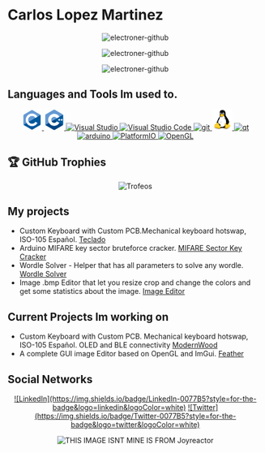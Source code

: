 # Carlos Lopez Martinez
<p align="center"> 
  <img src="http://github-readme-streak-stats.herokuapp.com?user=Electroner&theme=tokyonight&date_format=M%20j%5B%2C%20Y%5D" alt="electroner-github" />
</p>
<p align="center"> 
  <img src="https://github-readme-stats.vercel.app/api?username=Electroner&show_icons=true&theme=tokyonight" alt="electroner-github" />
</p>
<p align="center"> 
  <img src="https://github-readme-stats.vercel.app/api/top-langs/?username=Electroner&layout=compact&theme=tokyonight" alt="electroner-github" />
</p>

## Languages and Tools Im used to.

<p align="center"> 
  <a href="https://www.cprogramming.com/" target="_blank" rel="noreferrer"> 
    <img src="https://raw.githubusercontent.com/devicons/devicon/master/icons/c/c-original.svg" alt="c" width="40" height="40"/> 
   </a>
  <a href="https://www.w3schools.com/cpp/" target="_blank" rel="noreferrer"> 
    <img src="https://raw.githubusercontent.com/devicons/devicon/master/icons/cplusplus/cplusplus-original.svg" alt="cplusplus" width="40" height="40"/> 
  </a> 
   <a href="https://visualstudio.microsoft.com/es/" target="_blank" rel="noreferrer"> 
    <img src="https://visualstudio.microsoft.com/wp-content/uploads/2021/10/Product-Icon.svg" alt="Visual Studio" width="40" height="40"/> 
  </a> 
  <a href="https://code.visualstudio.com/" target="_blank" rel="noreferrer"> 
    <img src="https://cdn.icon-icons.com/icons2/2107/PNG/512/file_type_vscode_icon_130084.png" alt="Visual Studio Code" width="40" height="40"/> 
  </a> 
  <a href="https://git-scm.com/" target="_blank" rel="noreferrer"> <img src="https://www.vectorlogo.zone/logos/git-scm/git-scm-icon.svg" alt="git" width="40" height="40"/> 
  </a> 
  <a href="https://www.linux.org/" target="_blank" rel="noreferrer"> 
    <img src="https://raw.githubusercontent.com/devicons/devicon/master/icons/linux/linux-original.svg" alt="linux" width="40" height="40"/> 
  </a> 
  <a href="https://www.qt.io/" target="_blank" rel="noreferrer"> 
    <img src="https://upload.wikimedia.org/wikipedia/commons/0/0b/Qt_logo_2016.svg" alt="qt" width="40" height="40"/> 
  </a> 
  <a href="https://www.arduino.cc/" target="_blank" rel="noreferrer"> 
    <img src="https://cdn.worldvectorlogo.com/logos/arduino-1.svg" alt="arduino" width="40" height="40"/> 
  </a> 
  <a href="https://platformio.org/" target="_blank" rel="noreferrer"> 
    <img src="https://upload.wikimedia.org/wikipedia/commons/c/cd/PlatformIO_logo.svg" alt="PlatformIO" width="40" height="40"/> 
  </a>
  <a href="https://www.opengl.org/" target="_blank" rel="noreferrer"> 
    <img src="https://upload.wikimedia.org/wikipedia/commons/thumb/2/21/OpenGL_logo.svg/1920px-OpenGL_logo.svg.png" alt="OpenGL" width="96" height="40"/> 
  </a> 
</p>

## 🏆 GitHub Trophies

<p align="center">
  <img src="https://github-profile-trophy.vercel.app/?username=Electroner&theme=discord&no-frame=true&no-bg=false&row=2&column=3" alt="Trofeos">
</p>

## My projects
- Custom Keyboard with Custom PCB.Mechanical keyboard hotswap, ISO-105 Español. [Teclado](https://github.com/Electroner/Teclado)
- Arduino MIFARE key sector bruteforce cracker. [MIFARE Sector Key Cracker](https://github.com/Electroner/MIFARE-Sector-Key-Cracker)
- Wordle Solver - Helper that has all parameters to solve any wordle. [Wordle Solver](https://github.com/Electroner/WORDLE_SOLVER)
- Image .bmp Editor that let you resize crop and change the colors and get some statistics about the image. [Image Editor](https://github.com/Electroner/SimpleImageEditor)

## Current Projects Im working on

- Custom Keyboard with Custom PCB. Mechanical keyboard hotswap, ISO-105 Español. OLED and BLE connectivity [ModernWood](https://github.com/Electroner/ModernWood)
- A complete GUI image Editor based on OpenGL and ImGui. [Feather](https://github.com/Electroner/Feather)

## Social Networks
<p align="center"> 
<a href="https://www.linkedin.com/in/carlos-lópez-martínez-49a083227">![LinkedIn](https://img.shields.io/badge/LinkedIn-0077B5?style=for-the-badge&logo=linkedin&logoColor=white)</a>
<a href="https://twitter.com/clm_2001">![Twitter](https://img.shields.io/badge/Twitter-0077B5?style=for-the-badge&logo=twitter&logoColor=white)</a>
</p>
<p align="center">
  <img src="https://github.com/Electroner/Electroner/blob/main/Gif3.gif" alt="THIS IMAGE ISNT MINE IS FROM Joyreactor">
</p>
